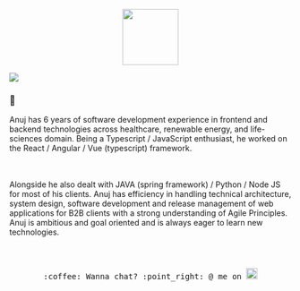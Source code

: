 <p align="center">
  <img src="https://media.giphy.com/media/dxn6fRlTIShoeBr69N/giphy.gif" width="100px">
</p>

![](https://still-brushlands-82734.herokuapp.com/countercheck)
### 👋 
Anuj has 6 years of software development experience in frontend and backend technologies across healthcare, renewable energy, and life-sciences domain. Being a Typescript / JavaScript enthusiast, he worked on the React / Angular / Vue (typescript) framework.

<br/>
<br/>
Alongside he also dealt with JAVA (spring framework) / Python / Node JS for most of his clients. Anuj has efficiency in handling technical architecture, system design, software development and release management of web applications for B2B clients with a strong understanding of Agile Principles. Anuj is ambitious and goal oriented and is always eager to learn new technologies.




<p align="center">
  <samp>
    <br><br>:coffee: Wanna chat? :point_right: @ me on 
    <a href="https://twitter.com/groverception" target=”_blank”>
      <img src="https://cdn.svgporn.com/logos/twitter.svg" style="padding-top:10px"  width="20px"></a>
  </samp>
</p>

